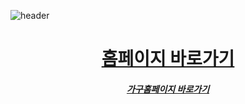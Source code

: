 ![header](https://capsule-render.vercel.app/api?type=waving&color=auto&height=300&section=header&text=soomin's%20project&fontSize=90)
<div align=center>
  <h1><a href="https://s00m1n1.github.io/project/index.html" target="_blank">홈페이지 바로가기</a></h1>

  
  <h5><a href="https://s00m1n1.github.io/project/furniture/index.html" target="_blank">가구홈페이지 바로가기</a></h5>
</div>


